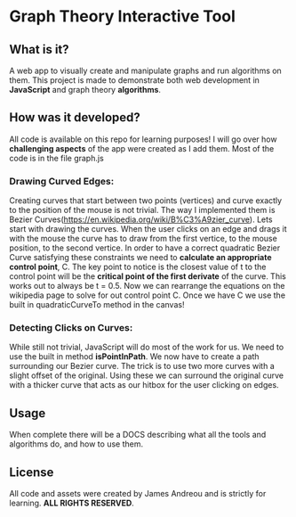 # Graph Theory Interactive Tool

## What is it?
A web app to visually create and manipulate graphs and run algorithms on them. This project is made to demonstrate both web development in **JavaScript** and graph theory **algorithms**.
## How was it developed?
All code is available on this repo for learning purposes! I will go over how **challenging aspects** of the app were created as I add them. Most of the code is in the file graph.js
### Drawing Curved Edges:
Creating curves that start between two points (vertices) and curve exactly to the position of the mouse is not trivial. The way I implemented them is Bezier Curves(https://en.wikipedia.org/wiki/B%C3%A9zier_curve).
Lets start with drawing the curves. When the user clicks on an edge and drags it with the mouse the curve has to draw from the first vertice, to the mouse position, to the second vertice. In order to have a correct quadratic Bezier Curve satisfying these constraints we need to **calculate an appropriate control point**, C. The key point to notice is the closest value of t to the control point will be the **critical point of the first derivate** of the curve. This works out to always be t = 0.5. Now we can rearrange the equations on the wikipedia page to solve for out control point C. Once we have C we use the built in quadraticCurveTo method in the canvas!
### Detecting Clicks on Curves:
While still not trivial, JavaScript will do most of the work for us. We need to use the built in method **isPointInPath**. We now have to create a path surrounding our Bezier curve. The trick is to use two more curves with a slight offset of the original. Using these we can surround the original curve with a thicker curve that acts as our hitbox for the user clicking on edges.
## Usage
When complete there will be a DOCS describing what all the tools and algorithms do, and how to use them.
## License
All code and assets were created by James Andreou and is strictly for learning. **ALL RIGHTS RESERVED**.
